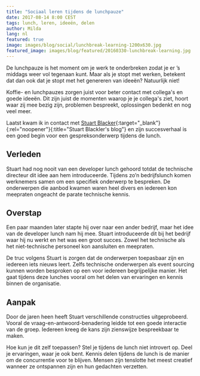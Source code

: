 ```yaml
---
title: "Sociaal leren tijdens de lunchpauze"
date: 2017-08-14 8:00 CEST
tags: lunch, leren, ideeën, delen
author: Milda
lang: nl
featured: true
image: images/blog/social/lunchbreak-learning-1200x630.jpg
featured_image: images/blog/featured/20160330-lunchbreak-learning.jpg
---
```


De lunchpauze is het moment om je werk te onderbreken zodat je er ’s middags weer vol tegenaan kunt. Maar als je stopt met werken, betekent dat dan ook dat je stopt met het genereren van ideeën? Natuurlijk niet!

Koffie- en lunchpauzes zorgen juist voor beter contact met collega's en goede ideeën. Dit zijn juist de momenten waarop je je collega's ziet, hoort waar zij mee bezig zijn, problemen bespreekt, oplossingen bedenkt en nog veel meer.

Laatst kwam ik in contact met [Stuart Blacker](https://im5tu.io/){:target="_blank"}{:rel="noopener"}{:title="Stuart Blackler's blog"} en zijn succesverhaal is een goed begin voor een gespreksonderwerp tijdens de lunch.

## Verleden

Stuart had nog nooit van een developer lunch gehoord totdat de technische directeur dit idee aan hem introduceerde. Tijdens zo’n bedrijfslunch komen werknemers samen om een specifiek onderwerp te bespreken. De onderwerpen die aanbod kwamen waren heel divers en iedereen kon meepraten ongeacht de parate technische kennis.

## Overstap

Een paar maanden later stapte hij over naar een ander bedrijf, maar het idee van de developer lunch nam hij mee. Stuart introduceerde dit bij het bedrijf waar hij nu werkt en het was een groot succes. Zowel het technische als het niet-technische personeel kon aansluiten en meepraten.

De truc volgens Stuart is zorgen dat de onderwerpen toepasbaar zijn en iedereen iets nieuws leert. Zelfs technische onderwerpen als event sourcing kunnen worden besproken op een voor iedereen begrijpelijke manier. Het gaat tijdens deze lunches vooral om het delen van ervaringen en kennis binnen de organisatie.

## Aanpak

Door de jaren heen heeft Stuart verschillende constructies uitgeprobeerd. Vooral de vraag-en-antwoord-benadering leidde tot een goede interactie van de groep. Iedereen kreeg de kans zijn zienswijze bespreekbaar te maken.

Hoe kun je dit zelf toepassen? Stel je tijdens de lunch niet introvert op. Deel je ervaringen, waar je ook bent. Kennis delen tijdens de lunch is de manier om de concurrentie voor te blijven. Mensen zijn tenslotte het meest creatief wanneer ze ontspannen zijn en hun gedachten verzetten.
